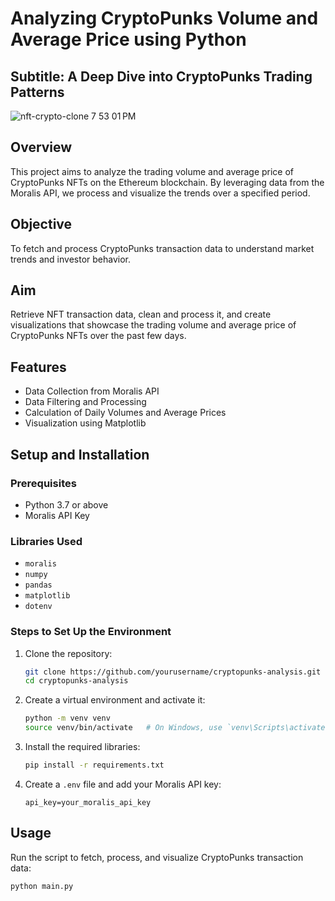 # Analyzing CryptoPunks Volume and Average Price using Python

## Subtitle: A Deep Dive into CryptoPunks Trading Patterns

![nft-crypto-clone 7 53 01 PM](https://github.com/Deba951/cryptopunks-analysis/assets/83878346/133bc30c-e429-4916-81d9-2d16ca992817)

## Overview
This project aims to analyze the trading volume and average price of CryptoPunks NFTs on the Ethereum blockchain. By leveraging data from the Moralis API, we process and visualize the trends over a specified period.

## Objective
To fetch and process CryptoPunks transaction data to understand market trends and investor behavior.

## Aim
Retrieve NFT transaction data, clean and process it, and create visualizations that showcase the trading volume and average price of CryptoPunks NFTs over the past few days.

## Features
- Data Collection from Moralis API
- Data Filtering and Processing
- Calculation of Daily Volumes and Average Prices
- Visualization using Matplotlib

## Setup and Installation

### Prerequisites
- Python 3.7 or above
- Moralis API Key

### Libraries Used
- `moralis`
- `numpy`
- `pandas`
- `matplotlib`
- `dotenv`

### Steps to Set Up the Environment
1. Clone the repository:
    ```bash
    git clone https://github.com/yourusername/cryptopunks-analysis.git
    cd cryptopunks-analysis
    ```

2. Create a virtual environment and activate it:
    ```bash
    python -m venv venv
    source venv/bin/activate   # On Windows, use `venv\Scripts\activate`
    ```

3. Install the required libraries:
    ```bash
    pip install -r requirements.txt
    ```

4. Create a `.env` file and add your Moralis API key:
    ```plaintext
    api_key=your_moralis_api_key
    ```

## Usage
Run the script to fetch, process, and visualize CryptoPunks transaction data:
```bash
python main.py
